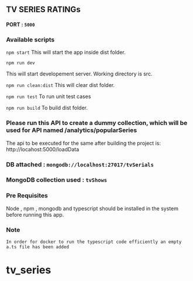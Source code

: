 ## TV SERIES RATINGs

#### PORT : `5000`

### Available scripts

`npm start`
This will start the app inside dist folder.

`npm run dev`

This will start developement server. Working directory is src.

`npm run clean:dist`
This will clear dist folder.

`npm run test`
To run unit test cases

`npm run build`
To build dist folder.

### Please run this API to create a dummy collection, which will be used for API named /analytics/popularSeries
The api to be executed for the same after building the project is:
http://locahost:5000/loadData

### DB attached : `mongodb://localhost:27017/tvSerials`

### MongoDB collection used : `tvShows`

### Pre Requisites 
Node , npm , mongodb and typescript should be installed in the system before running this app.

### Note
`In order for docker to run the typescript code efficiently an empty a.ts file has been added`

# tv_series
